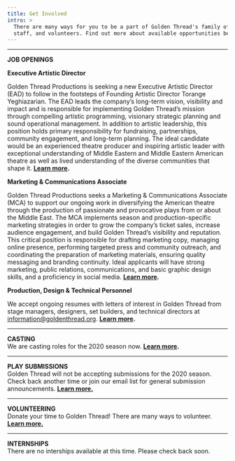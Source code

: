 ```yaml
---
title: Get Involved
intro: >
  There are many ways for you to be a part of Golden Thread's family of artists,
  staff, and volunteers. Find out more about available opportunities below.
---
```

- - -

**JOB OPENINGS**

**Executive Artistic Director**

Golden Thread Productions is seeking a new Executive Artistic Director (EAD) to follow in the footsteps of Founding Artistic Director Torange Yeghiazarian. The EAD leads the company’s long-term vision, visibility and impact and is responsible for implementing Golden Thread’s mission through compelling artistic programming, visionary strategic planning and sound operational management. In addition to artistic leadership, this position holds primary responsibility for fundraising, partnerships, community engagement, and long-term planning. The ideal candidate would be an experienced theatre producer and inspiring artistic leader with exceptional understanding of Middle Eastern and Middle Eastern American theatre as well as lived understanding of the diverse communities that shape it. **[Learn more](/get-involved/jobs/).**

 **Marketing & Communications Associate**

Golden Thread Productions seeks a Marketing & Communications Associate (MCA) to support our ongoing work in diversifying the American theatre through the production of passionate and provocative plays from or about the Middle East. The MCA implements season and production-specific marketing strategies in order to grow the company’s ticket sales, increase audience engagement, and build Golden Thread’s visibility and reputation. This critical position is responsible for drafting marketing copy, managing online presence, performing targeted press and community outreach, and coordinating the preparation of marketing materials, ensuring quality messaging and branding continuity. Ideal applicants will have strong marketing, public relations, communications, and basic graphic design skills, and a proficiency in social media. **[Learn more](/get-involved/jobs/).**

**Production, Design & Technical Personnel**

We accept ongoing resumes with letters of interest in Golden Thread from stage managers, designers, set builders, and technical directors at [information@goldenthread.org]((mailto:information@goldenthread.org)). **[Learn more](/get-involved/jobs/).**

- - -

**CASTING**\
We are casting roles for the 2020 season now. **[Learn more](/get-involved/casting/).**

- - -

**PLAY SUBMISSIONS**\
Golden Thread will not be accepting submissions for the 2020 season. Check back another time or join our email list for general submission announcements. **[Learn more.](/get-involved/submissions/)**

- - -

**VOLUNTEERING**\
Donate your time to Golden Thread! There are many ways to volunteer. **[Learn more.](/get-involved/volunteer/)**

- - -

**INTERNSHIPS**\
There are no interships available at this time. Please check back soon.